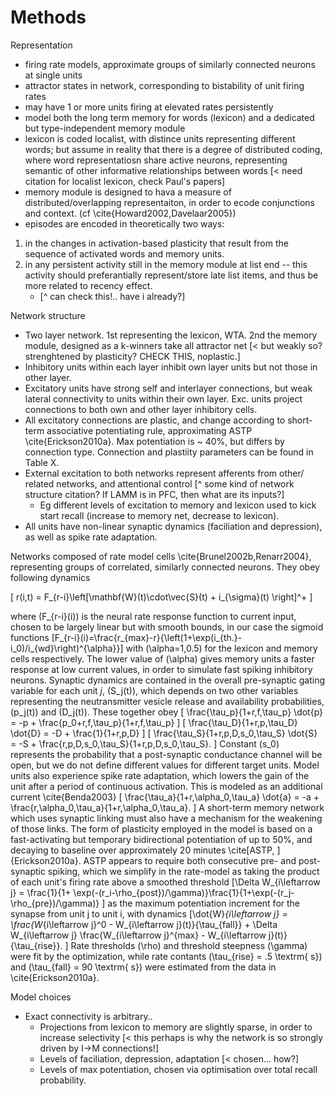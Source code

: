 # Methods
Representation

* firing rate models, approximate groups of similarly connected neurons at single units
* attractor states in network, corresponding to bistability of unit firing rates
 * may have 1 or more units firing at elevated rates persistently
* model both the long term memory for words (lexicon) and a dedicated but type-independent memory module
 * lexicon is coded localist, with distince units representing different words; but assume in reality that there is a degree of distributed coding, where word representatiosn share active neurons, representing semantic of other informative relationships between words [< need citation for localist lexicon, check Paul's papers]
 * memory module is designed to hava a measure of distributed/overlapping representaiton, in order to ecode conjunctions and context. (cf \cite{Howard2002,Davelaar2005})
* episodes are encoded in theoretically two ways:
 1. in the changes in activation-based plasticity that result from the sequence of activated words and memory units.  
 2. in any persistent activity still in the memory module at list end -- this activity should preferantially represent/store late list items, and thus be more related to recency effect.  
     * [^ can check this!.. have i already?]

Network structure

* Two layer network. 1st representing the lexicon, WTA. 2nd the memory module, designed as a k-winners take all attractor net [< but weakly so? strenghtened by plasticity? CHECK THIS, noplastic.]
* Inhibitory units within each layer inhibit own layer units but not those in other layer.
* Excitatory units have strong self and interlayer connections, but weak lateral connectivity to units within their own layer. Exc. units project connections to both own and other layer inhibitory cells.
* All excitatory connections are plastic, and change according to short-term associative potentiating rule, approximating ASTP \cite{Erickson2010a}. Max potentiation is ~ 40%, but differs by connection type. Connection and plastiity parameters can be found in Table X.
* External excitation to both networks represent afferents from other/ related networks, and attentional control [^ some kind of network structure citation? If LAMM is in PFC, then what are its inputs?]
    * Eg different levels of excitation to memory and lexicon used to kick start recall (increase to memory net, decrease to lexicon).
* All units have non-linear synaptic dynamics (faciliation and depression), as well as spike rate adaptation.  

Networks composed of rate model cells \cite{Brunel2002b,Renarr2004}, representing groups of correlated, similarly connected neurons. They obey following dynamics

\[ r(i,t) = F_{r-i}\left[\mathbf{W}(t)\cdot\vec{S}(t) + i_{\sigma}(t) \right]^+ \]

where \(F_{r-i}(i)\) is the neural rate response function to current input, chosen to be largely linear but with smooth bounds, in our case the sigmoid functions
\[F_{r-i}(i)=\frac{r_{max}-r}{\left(1+\exp(i_{th.}-i_0)/i_{wd}\right)^{\alpha}}\]
with \(\alpha=1,0.5\) for the lexicon and memory cells respectively. The lower value of \(\alpha\) gives memory units a faster response at low current values, in order to simulate fast spiking inhibitory neurons. Synaptic dynamics are contained in the overall pre-synaptic gating variable for each unit _j_, \(S_j(t)\), which depends on two other variables representing the neutransmitter vesicle release and availability probabilities, \(p_j(t)\) and \(D_j(t)\). These together obey
\[ \frac{\tau_p}{1+r\,f\,\tau_p}  \dot{p} = -p + \frac{p_0+r\,f\,\tau_p}{1+r\,f\,\tau_p} \]
\[ \frac{\tau_D}{1+r\,p\,\tau_D}    \dot{D} = -D + \frac{1}{1+r\,p\,D} \]
\[ \frac{\tau_S}{1+r\,p\,D\,s_0\,\tau_S} \dot{S} = -S + \frac{r\,p\,D\,s_0\,\tau_S}{1+r\,p\,D\,s_0\,\tau_S}. \]
Constant \(s_0\) represents the probability that a post-synaptic conductance channel will be open, but we do not define different values for different target units.
Model units also experience spike rate adaptation, which lowers the gain of the unit after a period of continuous activation. This is modeled as an additional current \cite{Benda2003}
\[ \frac{\tau_a}{1+r\,\alpha_0\,\tau_a} \dot{a} = -a + \frac{r\,\alpha_0\,\tau_a}{1+r\,\alpha_0\,\tau_a}. \]
A short-term memory network which uses synaptic linking must also have a mechanism for the weakening of those links. The form of plasticity employed in the model is based on a fast-activating but temporary bidirectional potentiation of up to 50%, and decaying to baseline over approximately 20 minutes \cite[ASTP, ]{Erickson2010a}. ASTP appears to require both consecutive pre- and post-synaptic spiking, which we simplify in the rate-model as taking the product of each unit's firing rate above a smoothed threshold
\[\Delta W_{i\leftarrow j} = \frac{1}{1+ \exp(-(r_i-\rho_{post})/\gamma)}\frac{1}{1+\exp(-(r_j-\rho_{pre})/\gamma)} \]
as the maximum potentiation increment for the synapse from unit j to unit i, with dynamics
\[\dot{W}_{i\leftarrow j} = \frac{W_{i\leftarrow j}^0 - W_{i\leftarrow j}(t)}{\tau_{fall}} + \Delta W_{i\leftarrow j} \frac{W_{i\leftarrow j}^{max} - W_{i\leftarrow j}(t)}{\tau_{rise}}. \]
Rate thresholds \(\rho\) and threshold steepness \(\gamma\) were fit by the optimization, while rate contants \(\tau_{rise} = .5 \textrm{ s}\) and \(\tau_{fall} = 90 \textrm{ s}\) were estimated from the data in \cite{Erickson2010a}.


Model choices

- Exact connectivity is arbitrary..
    - Projections from lexicon to memory are slightly sparse, in order to increase selectivity [< this perhaps is why the network is so strongly driven by I->M connections!]
    - Levels of faciliation, depression, adaptation [< chosen... how?] 
    - Levels of max potentiation, chosen via optimisation over total recall probability.
